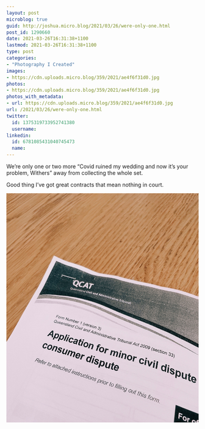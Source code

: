 ```yaml
---
layout: post
microblog: true
guid: http://joshua.micro.blog/2021/03/26/were-only-one.html
post_id: 1290660
date: 2021-03-26T16:31:38+1100
lastmod: 2021-03-26T16:31:38+1100
type: post
categories:
- "Photography I Created"
images:
- https://cdn.uploads.micro.blog/359/2021/ae4f6f31d0.jpg
photos:
- https://cdn.uploads.micro.blog/359/2021/ae4f6f31d0.jpg
photos_with_metadata:
- url: https://cdn.uploads.micro.blog/359/2021/ae4f6f31d0.jpg
url: /2021/03/26/were-only-one.html
twitter:
  id: 1375319733952741380
  username: 
linkedin:
  id: 6781085431040745473
  name: 
---
```

We’re only one or two more “Covid ruined my wedding and now it’s your problem, Withers” away from collecting the whole set.

Good thing I’ve got great contracts that mean nothing in court.

<img src="uploads/2021/ae4f6f31d0.jpg" width="600" height="600" alt="" />
